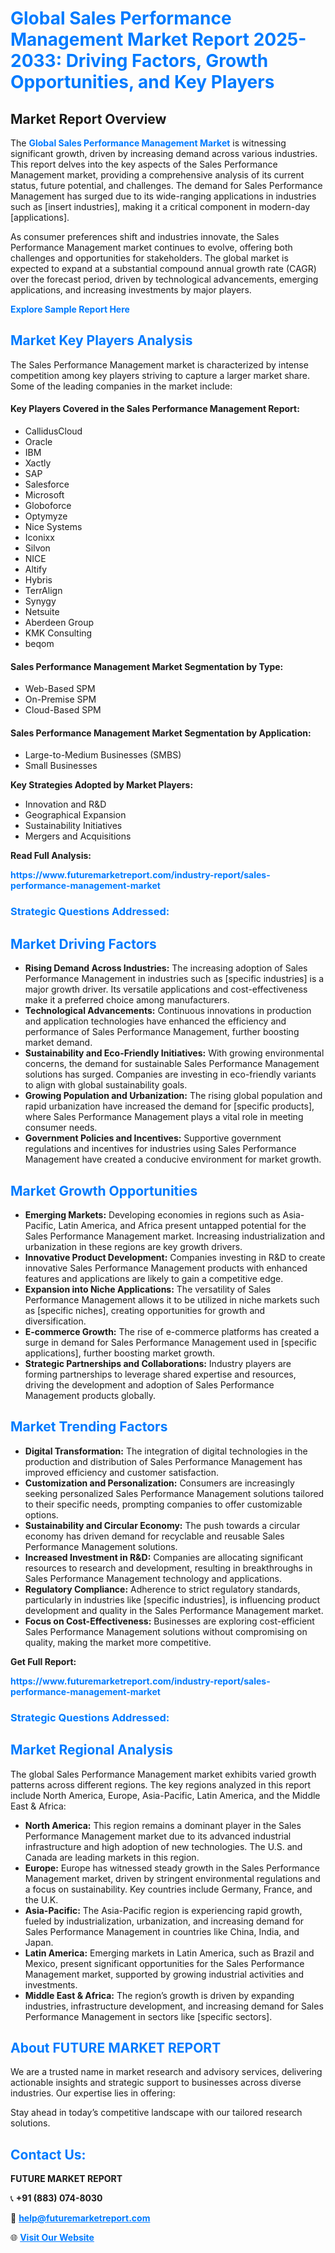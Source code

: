 <h1 style="color: #007BFF;">Global Sales Performance Management Market Report 2025-2033: Driving Factors, Growth Opportunities, and Key Players</h1>

<section id="overview">
<h2>Market Report Overview</h2>
<p>The <a href="https://www.futuremarketreport.com/industry-report/sales-performance-management-market" style="color: #007BFF; text-decoration: none;"><strong>Global Sales Performance Management Market</strong></a> is witnessing significant growth, driven by increasing demand across various industries. This report delves into the key aspects of the Sales Performance Management market, providing a comprehensive analysis of its current status, future potential, and challenges. The demand for Sales Performance Management has surged due to its wide-ranging applications in industries such as [insert industries], making it a critical component in modern-day [applications].</p>
<p>As consumer preferences shift and industries innovate, the Sales Performance Management market continues to evolve, offering both challenges and opportunities for stakeholders. The global market is expected to expand at a substantial compound annual growth rate (CAGR) over the forecast period, driven by technological advancements, emerging applications, and increasing investments by major players.</p>
</section>

<section id="overview">
<p><a href="https://www.futuremarketreport.com/request-sample/reportId=105966" style="color: #007BFF; text-decoration: none;"><strong>Explore Sample Report Here</strong></a></p>
</section>

<section id="key-players">
<h2 style="color: #007BFF;">Market Key Players Analysis</h2>
<p>The Sales Performance Management market is characterized by intense competition among key players striving to capture a larger market share. Some of the leading companies in the market include:</p>
<h4>Key Players Covered in the Sales Performance Management Report:</h4>
<ul><li>CallidusCloud</li><li>Oracle</li><li>IBM</li><li>Xactly</li><li>SAP</li><li>Salesforce</li><li>Microsoft</li><li>Globoforce</li><li>Optymyze</li><li>Nice Systems</li><li>Iconixx</li><li>Silvon</li><li>NICE</li><li>Altify</li><li>Hybris</li><li>TerrAlign</li><li>Synygy</li><li>Netsuite</li><li>Aberdeen Group</li><li>KMK Consulting</li><li>beqom</li></ul>
<h4>Sales Performance Management Market Segmentation by Type:</h4>
<ul><li>Web-Based SPM</li><li>On-Premise SPM</li><li>Cloud-Based SPM</li></ul>

<h4>Sales Performance Management Market Segmentation by Application:</h4>
<ul><li>Large-to-Medium Businesses (SMBS)</li><li>Small Businesses</li></ul>
<p><strong>Key Strategies Adopted by Market Players:</strong></p>
<ul>
<li>Innovation and R&D</li>
<li>Geographical Expansion</li>
<li>Sustainability Initiatives</li>
<li>Mergers and Acquisitions</li>
</ul>
</section>

<section>
<p><strong>Read Full Analysis: </strong></p><a href="https://www.futuremarketreport.com/industry-report/sales-performance-management-market" style="color: #007BFF; text-decoration: none;"><strong>https://www.futuremarketreport.com/industry-report/sales-performance-management-market</strong></a>
<h3 style="color: #007BFF;">Strategic Questions Addressed:</h3>
</section>

<section id="driving-factors">
<h2 style="color: #007BFF;">Market Driving Factors</h2>
<ul>
<li><strong>Rising Demand Across Industries:</strong> The increasing adoption of Sales Performance Management in industries such as [specific industries] is a major growth driver. Its versatile applications and cost-effectiveness make it a preferred choice among manufacturers.</li>
<li><strong>Technological Advancements:</strong> Continuous innovations in production and application technologies have enhanced the efficiency and performance of Sales Performance Management, further boosting market demand.</li>
<li><strong>Sustainability and Eco-Friendly Initiatives:</strong> With growing environmental concerns, the demand for sustainable Sales Performance Management solutions has surged. Companies are investing in eco-friendly variants to align with global sustainability goals.</li>
<li><strong>Growing Population and Urbanization:</strong> The rising global population and rapid urbanization have increased the demand for [specific products], where Sales Performance Management plays a vital role in meeting consumer needs.</li>
<li><strong>Government Policies and Incentives:</strong> Supportive government regulations and incentives for industries using Sales Performance Management have created a conducive environment for market growth.</li>
</ul>
</section>

<section id="growth-opportunities">
<h2 style="color: #007BFF;">Market Growth Opportunities</h2>
<ul>
<li><strong>Emerging Markets:</strong> Developing economies in regions such as Asia-Pacific, Latin America, and Africa present untapped potential for the Sales Performance Management market. Increasing industrialization and urbanization in these regions are key growth drivers.</li>
<li><strong>Innovative Product Development:</strong> Companies investing in R&D to create innovative Sales Performance Management products with enhanced features and applications are likely to gain a competitive edge.</li>
<li><strong>Expansion into Niche Applications:</strong> The versatility of Sales Performance Management allows it to be utilized in niche markets such as [specific niches], creating opportunities for growth and diversification.</li>
<li><strong>E-commerce Growth:</strong> The rise of e-commerce platforms has created a surge in demand for Sales Performance Management used in [specific applications], further boosting market growth.</li>
<li><strong>Strategic Partnerships and Collaborations:</strong> Industry players are forming partnerships to leverage shared expertise and resources, driving the development and adoption of Sales Performance Management products globally.</li>
</ul>
</section>

<section id="trending-factors">
<h2 style="color: #007BFF;">Market Trending Factors</h2>
<ul>
<li><strong>Digital Transformation:</strong> The integration of digital technologies in the production and distribution of Sales Performance Management has improved efficiency and customer satisfaction.</li>
<li><strong>Customization and Personalization:</strong> Consumers are increasingly seeking personalized Sales Performance Management solutions tailored to their specific needs, prompting companies to offer customizable options.</li>
<li><strong>Sustainability and Circular Economy:</strong> The push towards a circular economy has driven demand for recyclable and reusable Sales Performance Management solutions.</li>
<li><strong>Increased Investment in R&D:</strong> Companies are allocating significant resources to research and development, resulting in breakthroughs in Sales Performance Management technology and applications.</li>
<li><strong>Regulatory Compliance:</strong> Adherence to strict regulatory standards, particularly in industries like [specific industries], is influencing product development and quality in the Sales Performance Management market.</li>
<li><strong>Focus on Cost-Effectiveness:</strong> Businesses are exploring cost-efficient Sales Performance Management solutions without compromising on quality, making the market more competitive.</li>
</ul>
</section>

<section>
<p><strong>Get Full Report: </strong></p><a href="https://www.futuremarketreport.com/industry-report/sales-performance-management-market" style="color: #007BFF; text-decoration: none;"><strong>https://www.futuremarketreport.com/industry-report/sales-performance-management-market</strong></a>
<h3 style="color: #007BFF;">Strategic Questions Addressed:</h3>
</section>


<section id="regional-analysis">
<h2 style="color: #007BFF;">Market Regional Analysis</h2>
<p>The global Sales Performance Management market exhibits varied growth patterns across different regions. The key regions analyzed in this report include North America, Europe, Asia-Pacific, Latin America, and the Middle East & Africa:</p>
<ul>
<li><strong>North America:</strong> This region remains a dominant player in the Sales Performance Management market due to its advanced industrial infrastructure and high adoption of new technologies. The U.S. and Canada are leading markets in this region.</li>
<li><strong>Europe:</strong> Europe has witnessed steady growth in the Sales Performance Management market, driven by stringent environmental regulations and a focus on sustainability. Key countries include Germany, France, and the U.K.</li>
<li><strong>Asia-Pacific:</strong> The Asia-Pacific region is experiencing rapid growth, fueled by industrialization, urbanization, and increasing demand for Sales Performance Management in countries like China, India, and Japan.</li>
<li><strong>Latin America:</strong> Emerging markets in Latin America, such as Brazil and Mexico, present significant opportunities for the Sales Performance Management market, supported by growing industrial activities and investments.</li>
<li><strong>Middle East & Africa:</strong> The region’s growth is driven by expanding industries, infrastructure development, and increasing demand for Sales Performance Management in sectors like [specific sectors].</li>
</ul>
</section>

<footer>
<h2 style="color: #007BFF;">About FUTURE MARKET REPORT</h2>
<p>We are a trusted name in market research and advisory services, delivering actionable insights and strategic support to businesses across diverse industries. Our expertise lies in offering:</p>

<p>Stay ahead in today’s competitive landscape with our tailored research solutions.</p>

<h2 style="color: #007BFF;">Contact Us:</h2>
<p><strong>FUTURE MARKET REPORT</strong></p>
<p>📞 <strong>+91 (883) 074-8030</strong></p>
<p>📧 <strong><a href="mailto:help@futuremarketreport.com" style="color: #007BFF;">help@futuremarketreport.com</a></strong></p>
<p>🌐 <strong><a href="https://www.futuremarketreport.com/" style="color: #007BFF;">Visit Our Website</a></strong></p>
</footer>